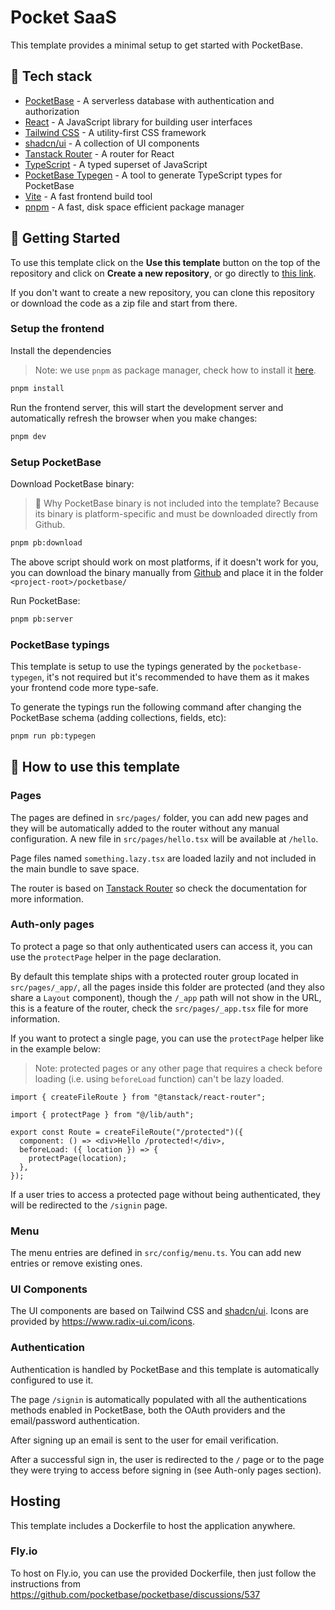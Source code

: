 # Pocket SaaS

This template provides a minimal setup to get started with PocketBase.

## 🥞 Tech stack

- [PocketBase](https://pocketbase.io/) - A serverless database with authentication and authorization
- [React](https://reactjs.org/) - A JavaScript library for building user interfaces
- [Tailwind CSS](https://tailwindcss.com/) - A utility-first CSS framework
- [shadcn/ui](https://ui.shadcn.com/) - A collection of UI components
- [Tanstack Router](https://tanstack.com/router/latest/docs/framework/react/overview) - A router for React
- [TypeScript](https://www.typescriptlang.org/) - A typed superset of JavaScript
- [PocketBase Typegen](https://github.com/patmood/pocketbase-typegen) - A tool to generate TypeScript types for PocketBase
- [Vite](https://vitejs.dev/) - A fast frontend build tool
- [pnpm](https://pnpm.io/) - A fast, disk space efficient package manager

## 🚀 Getting Started

To use this template click on the **Use this template** button on the top of the repository
and click on **Create a new repository**, or go directly to
[this link](https://github.com/new?template_name=pocket-saas&template_owner=lucafaggianelli).

If you don't want to create a new repository, you can clone this repository or download the code
as a zip file and start from there.

### Setup the frontend

Install the dependencies

> Note: we use `pnpm` as package manager, check how to install it [here](https://pnpm.io/installation).

```bash
pnpm install
```

Run the frontend server, this will start the development server and automatically refresh
the browser when you make changes:

```bash
pnpm dev
```

### Setup PocketBase

Download PocketBase binary:

> 🙋 Why PocketBase binary is not included into the template? Because its binary
> is platform-specific and must be downloaded directly from Github.

```bash
pnpm pb:download
```

The above script should work on most platforms, if it doesn't work for you, you can download the binary manually from [Github](https://github.com/pocketbase/pocketbase/releases) and place it in the folder `<project-root>/pocketbase/`

Run PocketBase:

```bash
pnpm pb:server
```

### PocketBase typings

This template is setup to use the typings generated by the `pocketbase-typegen`, it's not required
but it's recommended to have them as it makes your frontend code more type-safe.

To generate the typings run the following command after changing the PocketBase schema (adding collections, fields, etc):

```bash
pnpm run pb:typegen
```

## 📖 How to use this template

### Pages

The pages are defined in `src/pages/` folder, you can add new pages and they will be automatically
added to the router without any manual configuration.
A new file in `src/pages/hello.tsx` will be available at `/hello`.

Page files named `something.lazy.tsx` are loaded lazily and not included in the main bundle to save space.

The router is based on [Tanstack Router](https://tanstack.com/router/latest/docs/framework/react/overview)
so check the documentation for more information.

### Auth-only pages

To protect a page so that only authenticated users can access it, you can use the `protectPage` helper
in the page declaration.

By default this template ships with a protected router group
located in `src/pages/_app/`, all the pages inside this folder are
protected (and they also share a `Layout` component),
though the `/_app` path will not show in the URL, this is
a feature of the router, check the `src/pages/_app.tsx` file for more information.

If you want to protect a single page, you can use the `protectPage` helper like in the example below:

> Note: protected pages or any other page that requires a check before loading (i.e. using `beforeLoad` function)
> can't be lazy loaded.

```tsx
import { createFileRoute } from "@tanstack/react-router";

import { protectPage } from "@/lib/auth";

export const Route = createFileRoute("/protected")({
  component: () => <div>Hello /protected!</div>,
  beforeLoad: ({ location }) => {
    protectPage(location);
  },
});
```

If a user tries to access a protected page without being authenticated, they will be redirected to the `/signin` page.

### Menu

The menu entries are defined in `src/config/menu.ts`. You can add new entries or remove existing ones.

### UI Components

The UI components are based on Tailwind CSS and [shadcn/ui](https://ui.shadcn.com/).
Icons are provided by https://www.radix-ui.com/icons.

### Authentication

Authentication is handled by PocketBase and this template is automatically configured to use it.

The page `/signin` is automatically populated with all the authentications methods enabled in PocketBase,
both the OAuth providers and the email/password authentication.

After signing up an email is sent to the user for email verification.

After a successful sign in, the user is redirected to the `/` page or to the page they were trying to access before
signing in (see Auth-only pages section).

## Hosting

This template includes a Dockerfile to host the application anywhere.

### Fly.io

To host on Fly.io, you can use the provided Dockerfile, then just follow the instructions from
https://github.com/pocketbase/pocketbase/discussions/537

